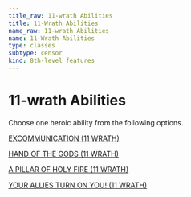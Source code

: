 ```yaml
---
title_raw: 11-wrath Abilities
title: 11-Wrath Abilities
name_raw: 11-wrath Abilities
name: 11-Wrath Abilities
type: classes
subtype: censor
kind: 8th-level features
---
```


# 11-wrath Abilities

Choose one heroic ability from the following options.

[EXCOMMUNICATION (11 WRATH)](./Excommunication.md)

[HAND OF THE GODS (11 WRATH)](./Hand%20Of%20The%20Gods.md)

[A PILLAR OF HOLY FIRE (11 WRATH)](./A%20Pillar%20Of%20Holy%20Fire.md)

[YOUR ALLIES TURN ON YOU! (11 WRATH)](./Your%20Allies%20Turn%20On%20You.md)
